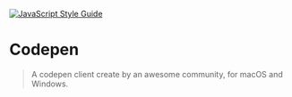 [![JavaScript Style Guide](https://img.shields.io/badge/code%20style-standard-brightgreen.svg)](http://standardjs.com/)


# Codepen
> A codepen client create by an awesome community, for macOS and Windows.
